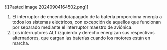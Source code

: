 
![[Pasted image 20240904164502.png]]
1. El interruptor de encendido/apagado de la batería proporciona energía a todos los sistemas eléctricos, con excepción de aquellos que funcionan por separado mediante el interruptor maestro de aviónica.
2. Los interruptores ALT izquierdo y derecho energizan sus respectivos alternadores, que cargan las baterías cuando los motores están en marcha.